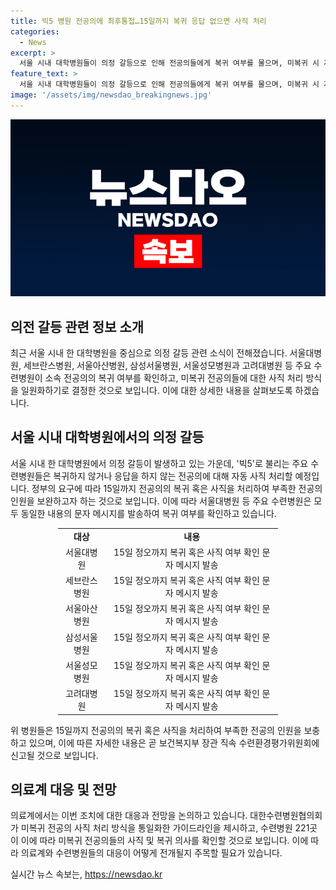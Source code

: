 ```yaml
---
title: 빅5 병원 전공의에 최후통첩…15일까지 복귀 응답 없으면 사직 처리
categories:
  - News
excerpt: >
  서울 시내 대학병원들이 의정 갈등으로 인해 전공의들에게 복귀 여부를 물으며, 미복귀 시 자동 사직 처리할 것으로 보입니다. 대한수련병원협의회 결정에 따라 서울대병원 등 수련병원들이 15일까지 확인 문자를 발송하고, 복귀 혹은 사직을 요청하고 있습니다. 이는 정부의 요구에 따른 조치로, 미복귀 전공의 사직 처리 방식을 통일하기 위한 것으로 전문가들은 관심을 가지고 있습니다. 
feature_text: >
  서울 시내 대학병원들이 의정 갈등으로 인해 전공의들에게 복귀 여부를 물으며, 미복귀 시 자동 사직 처리할 것으로 보입니다. 대한수련병원협의회 결정에 따라 서울대병원 등 수련병원들이 15일까지 확인 문자를 발송하고, 복귀 혹은 사직을 요청하고 있습니다. 이는 정부의 요구에 따른 조치로, 미복귀 전공의 사직 처리 방식을 통일하기 위한 것으로 전문가들은 관심을 가지고 있습니다. 
image: '/assets/img/newsdao_breakingnews.jpg'
---
```


<p><img src="/assets/img/newsdao_breakingnews.jpg" alt="firstkoreanews 속보" /></p>

<h2>의전 갈등 관련 정보 소개</h2>

<p data-ke-size="size16">최근 서울 시내 한 대학병원을 중심으로 의정 갈등 관련 소식이 전해졌습니다. 서울대병원, 세브란스병원, 서울아산병원, 삼성서울병원, 서울성모병원과 고려대병원 등 주요 수련병원이 소속 전공의의 복귀 여부를 확인하고, 미복귀 전공의들에 대한 사직 처리 방식을 일원화하기로 결정한 것으로 보입니다. 이에 대한 상세한 내용을 살펴보도록 하겠습니다.</p>

<h2 data-ke-size="size26">서울 시내 대학병원에서의 의정 갈등</h2>

<p data-ke-size="size16">서울 시내 한 대학병원에서 의정 갈등이 발생하고 있는 가운데, '빅5'로 불리는 주요 수련병원들은 복귀하지 않거나 응답을 하지 않는 전공의에 대해 자동 사직 처리할 예정입니다. 정부의 요구에 따라 15일까지 전공의의 복귀 혹은 사직을 처리하여 부족한 전공의 인원을 보완하고자 하는 것으로 보입니다. 이에 따라 서울대병원 등 주요 수련병원은 모두 동일한 내용의 문자 메시지를 발송하여 복귀 여부를 확인하고 있습니다.</p>

<table style="width: 70%; margin-left: auto; margin-right: auto;">
    <tbody>
        <tr>
            <td style="text-align: center; height: 17px;"><b>대상</b></td>
            <td style="text-align: center; height: 17px;"><b>내용</b></td>
        </tr>
        <tr>
            <td style="text-align: center; height: 17px;">서울대병원</td>
            <td style="text-align: center; height: 17px;">15일 정오까지 복귀 혹은 사직 여부 확인 문자 메시지 발송</td>
        </tr>
        <tr>
            <td style="text-align: center; height: 17px;">세브란스병원</td>
            <td style="text-align: center; height: 17px;">15일 정오까지 복귀 혹은 사직 여부 확인 문자 메시지 발송</td>
        </tr>
        <tr>
            <td style="text-align: center; height: 17px;">서울아산병원</td>
            <td style="text-align: center; height: 17px;">15일 정오까지 복귀 혹은 사직 여부 확인 문자 메시지 발송</td>
        </tr>
        <tr>
            <td style="text-align: center; height: 17px;">삼성서울병원</td>
            <td style="text-align: center; height: 17px;">15일 정오까지 복귀 혹은 사직 여부 확인 문자 메시지 발송</td>
        </tr>
        <tr>
            <td style="text-align: center; height: 17px;">서울성모병원</td>
            <td style="text-align: center; height: 17px;">15일 정오까지 복귀 혹은 사직 여부 확인 문자 메시지 발송</td>
        </tr>
        <tr>
            <td style="text-align: center; height: 17px;">고려대병원</td>
            <td style="text-align: center; height: 17px;">15일 정오까지 복귀 혹은 사직 여부 확인 문자 메시지 발송</td>
        </tr>
    </tbody>
</table>

<p data-ke-size="size16">위 병원들은 15일까지 전공의의 복귀 혹은 사직을 처리하여 부족한 전공의 인원을 보충하고 있으며, 이에 따른 자세한 내용은 곧 보건복지부 장관 직속 수련환경평가위원회에 신고될 것으로 보입니다.</p>

<h2 data-ke-size="size26">의료계 대응 및 전망</h2>

<p data-ke-size="size16">의료계에서는 이번 조치에 대한 대응과 전망을 논의하고 있습니다. 대한수련병원협의회가 미복귀 전공의 사직 처리 방식을 통일화한 가이드라인을 제시하고, 수련병원 221곳이 이에 따라 미복귀 전공의들의 사직 및 복귀 의사를 확인할 것으로 보입니다. 이에 따라 의료계와 수련병원들의 대응이 어떻게 전개될지 주목할 필요가 있습니다.</p>
실시간 뉴스 속보는, <a href="https://newsdao.kr" rel="dofollow">https://newsdao.kr</a>


